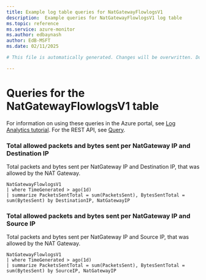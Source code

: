 ```yaml
---
title: Example log table queries for NatGatewayFlowlogsV1
description:  Example queries for NatGatewayFlowlogsV1 log table
ms.topic: reference
ms.service: azure-monitor
ms.author: edbaynash
author: EdB-MSFT
ms.date: 02/11/2025

# This file is automatically generated. Changes will be overwritten. Do not change this file directly. 

---
```


# Queries for the NatGatewayFlowlogsV1 table

For information on using these queries in the Azure portal, see [Log Analytics tutorial](/azure/azure-monitor/logs/log-analytics-tutorial). For the REST API, see [Query](/rest/api/loganalytics/query).


### Total allowed packets and bytes sent per NatGateway IP and Destination IP  


Total packets and bytes sent per NatGateway IP and Destination IP, that was allowed by the NAT Gateway.  

```query
NatGatewayFlowlogsV1
| where TimeGenerated > ago(1d)
| summarize PacketsSentTotal = sum(PacketsSent), BytesSentTotal = sum(BytesSent) by DestinationIP, NatGatewayIP
```



### Total allowed packets and bytes sent per NatGateway IP and Source IP  


Total packets and bytes sent per NatGateway IP and Source IP, that was allowed by the NAT Gateway.  

```query
NatGatewayFlowlogsV1
| where TimeGenerated > ago(1d)
| summarize PacketsSentTotal = sum(PacketsSent), BytesSentTotal = sum(BytesSent) by SourceIP, NatGatewayIP
```

